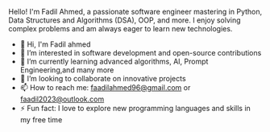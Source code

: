Hello! I'm Fadil Ahmed, a passionate software engineer mastering in Python, Data Structures and Algorithms (DSA), OOP, and more. I enjoy solving complex problems and am always eager to learn new technologies.

- 👋 Hi, I'm Fadil ahmed
- 👀 I’m interested in software development and open-source contributions
- 🌱 I’m currently learning advanced algorithms, AI, Prompt Engineering,and many more
- 💞️ I’m looking to collaborate on innovative projects
- 📫 How to reach me: [faadilahmed96@gmail.com](mailto:faadilahmed96@gmail.com) or [faadil2023@outlook.com](mailto:faadil2023@outlook.com)
- ⚡ Fun fact: I love to explore new programming languages and skills in my free time
